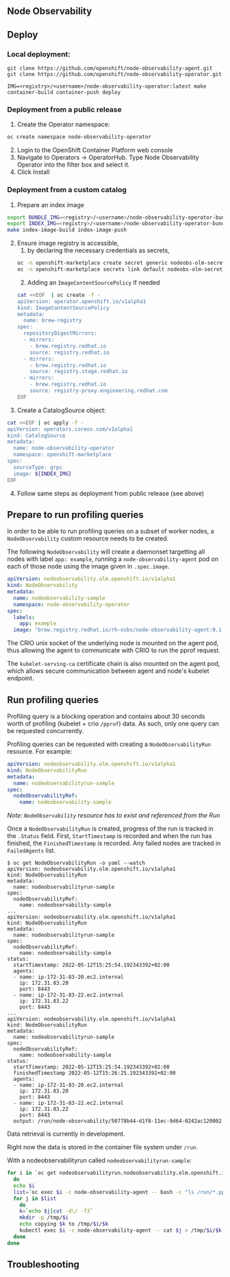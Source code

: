 ## Node Observability

## Deploy

### Local deployment:

```
git clone https://github.com/openshift/node-observability-agent.git
git clone https://github.com/openshift/node-observability-operator.git

IMG=<registry>/<username>/node-observability-operator:latest make container-build container-push deploy
```

### Deployment from a public release

1. Create the Operator namespace:
```sh
oc create namespace node-observability-operator
```

2. Login to the OpenShift Container Platform web console
3. Navigate to Operators → OperatorHub.
Type Node Observability Operator into the filter box and select it.
4. Click Install

### Deployment from a custom catalog

1. Prepare an index image
```sh
export BUNDLE_IMG=<registry>/<username>/node-observability-operator-bundle:<version>
export INDEX_IMG=<registry>/<username>/node-observability-operator-bundle-index:<version>
make index-image-build index-image-push
```
2. Ensure image registry is accessible,
   1. by declaring the necessary credentials as secrets,
   ```sh
   oc -n openshift-marketplace create secret generic nodeobs-olm-secret  --type=kubernetes.io/dockercfg  --from-file=.dockercfg=${XDG_RUNTIME_DIR}/containers/auth.json
   oc -n openshift-marketplace secrets link default nodeobs-olm-secret --for=pull
   ```
   2. Adding an `ImageContentSourcePolicy` if needed
   ```sh
   cat <<EOF  | oc create -f -
   apiVersion: operator.openshift.io/v1alpha1
   kind: ImageContentSourcePolicy
   metadata:
     name: brew-registry
   spec:
     repositoryDigestMirrors:
     - mirrors:
       - brew.registry.redhat.io
       source: registry.redhat.io
     - mirrors:
       - brew.registry.redhat.io
       source: registry.stage.redhat.io
     - mirrors:
       - brew.registry.redhat.io
       source: registry-proxy.engineering.redhat.com
   EOF
   ```
3. Create a CatalogSource object:
```sh
cat <<EOF | oc apply -f - 
apiVersion: operators.coreos.com/v1alpha1
kind: CatalogSource
metadata:
  name: node-observability-operator
  namespace: openshift-marketplace
spec:
  sourceType: grpc
  image: ${INDEX_IMG}
EOF
```
4. Follow same steps as deployment from public release (see above)

## Prepare to run profiling queries

In order to be able to run profiling queries on a subset of worker nodes, a `NodeObservability` custom resource needs to be created.

The following `NodeObservability` will create a daemonset targetting all nodes with label `app: example`, running a `node-observability-agent` pod on each of those node using the image given in `.spec.image`.

```yaml
apiVersion: nodeobservability.olm.openshift.io/v1alpha1
kind: NodeObservability
metadata:
  name: nodeobservability-sample
  namespace: node-observability-operator
spec:
  labels:
    app: example
  image: "brew.registry.redhat.io/rh-osbs/node-observability-agent:0.1.0-3"
```

The CRIO unix socket of the underlying node is mounted on the agent pod, thus allowing the agent to communicate with CRIO to run the pprof request.

The `kubelet-serving-ca` certificate chain is also mounted on the agent pod, which allows secure communication between agent and node's kubelet endpoint.

## Run profiling queries

Profiling query is a blocking operation and contains about 30 seconds
worth of profiling (kubelet + crio `/pprof`) data. As such, only one
query can be requested concurrently.

Profiling queries can be requested with creating a `NodeObservabilityRun`
resource. For example:

```yaml
apiVersion: nodeobservability.olm.openshift.io/v1alpha1
kind: NodeObservabilityRun
metadata:
  name: nodeobservabilityrun-sample
spec:
  nodeObservabilityRef:
    name: nodeobservability-sample
```

_Note: `NodeObservability` resource has to exist and referenced from the Run_

Once a `NodeObservabilityRun` is created, progress of the run is tracked in
the `.Status` field. First, `StartTimestamp` is recorded and when the run has
finished, the `FinishedTimestamp` is recorded. Any failed nodes are tracked in
`FailedAgents` list.

```
$ oc get NodeObservabilityRun -o yaml --watch
apiVersion: nodeobservability.olm.openshift.io/v1alpha1
kind: NodeObservabilityRun
metadata:
  name: nodeobservabilityrun-sample
spec:
  nodeObservabilityRef:
    name: nodeobservability-sample
...
apiVersion: nodeobservability.olm.openshift.io/v1alpha1
kind: NodeObservabilityRun
metadata:
  name: nodeobservabilityrun-sample
spec:
  nodeObservabilityRef:
    name: nodeobservability-sample
status:
  startTimestamp: 2022-05-12T15:25:54.192343392+02:00
  agents:
  - name: ip-172-31-83-20.ec2.internal
    ip: 172.31.83.20
    port: 8443
  - name: ip-172-31-83-22.ec2.internal
    ip: 172.31.83.22
    port: 8443
...
apiVersion: nodeobservability.olm.openshift.io/v1alpha1
kind: NodeObservabilityRun
metadata:
  name: nodeobservabilityrun-sample
spec:
  nodeObservabilityRef:
    name: nodeobservability-sample
status:
  startTimestamp: 2022-05-12T15:25:54.192343392+02:00
  finishedTimestamp 2022-05-12T15:26:25.192343392+02:00
  agents:
  - name: ip-172-31-83-20.ec2.internal
    ip: 172.31.83.20
    port: 8443
  - name: ip-172-31-83-22.ec2.internal
    ip: 172.31.83.22
    port: 8443
  output: /run/node-observability/50778b44-d1f8-11ec-9d64-0242ac120002
```

Data retrieval is currently in development.

Right now the data is stored in the container file system under `/run`.

With a nodeobservabilityrun called `nodeobservabilityrun-sample`:

```sh
for i in `oc get nodeobservabilityrun.nodeobservability.olm.openshift.io/nodeobservabilityrun-sample -o yaml | yq .status.agents[].name | cut -d\" -f2`
  do
  echo $i
  list=`oc exec $i -c node-observability-agent -- bash -c "ls /run/*.pprof"`
  for j in $list
    do
    k=`echo $j|cut -d\/ -f3`
    mkdir -p /tmp/$i
    echo copying $k to /tmp/$i/$k
    kubectl exec $i -c node-observability-agent -- cat $j > /tmp/$i/$k
  done
done
```

## Troubleshooting
